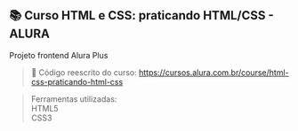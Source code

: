 ## 📚 Curso HTML e CSS: praticando HTML/CSS - ALURA

Projeto frontend Alura Plus

>📄 Código reescrito do curso: https://cursos.alura.com.br/course/html-css-praticando-html-css

> Ferramentas utilizadas:
<br>HTML5
<br>CSS3
